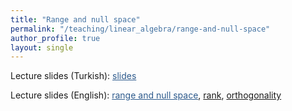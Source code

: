```yaml
---
title: "Range and null space"
permalink: "/teaching/linear_algebra/range-and-null-space"
author_profile: true
layout: single
---
```


Lecture slides (Turkish): <a href="https://sirmatel.github.io/assets/files/linear_algebra/erim-ve-sifir-uzayi.pdf" style="color: #2d5a8c">slides</a>

Lecture slides (English): <a href="https://ee263.stanford.edu/lectures/rangenull.pdf" style="color: #2d5a8c">range and null space</a>, <a href="https://ee263.stanford.edu/lectures/rank.pdf">rank</a>, <a href="https://ee263.stanford.edu/lectures/orthogonality.pdf">orthogonality</a>